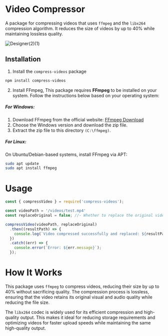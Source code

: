 # Video Compressor
A package for compressing videos that uses `ffmpeg` and the `libx264` compression algorithm. It reduces the size of videos by up to 40% while maintaining lossless quality.

![Designer(2)(1)](https://github.com/user-attachments/assets/57fa40aa-2548-4277-999d-5507e2e9c4c3)

## Installation
1. Install the ```compress-videos``` package

```bash
npm install compress-videos
```
2. Install FFmpeg, This package requires **FFmpeg** to be installed on your system. Follow the instructions below based on your operating system:

##### For Windows:
1. Download FFmpeg from the official website: [FFmpeg Download](https://ffmpeg.org/download.html)
2. Choose the Windows version and download the zip file.
3. Extract the zip file to this directory ```(C:\ffmpeg)```.

##### For Linux:
On Ubuntu/Debian-based systems, install FFmpeg via APT:

```bash
sudo apt update
sudo apt install ffmpeg
```

# Usage

```js
const { compressVideo } = require('compress-videos');

const videoPath = '/videos/test.mp4'
const replaceOriginal = false; //- Whether to replace the original video with the compressed one.

compressVideo(videoPath, replaceOriginal)
  .then((resultPath) => {
    console.log(`Video compressed successfully and replaced: ${resultPath}`);
  })
  .catch((err) => {
    console.error(`Error: ${err.message}`);
  });

```

# How It Works
This package uses `ffmpeg` to compress videos, reducing their size by up to 40% without sacrificing quality. The compression process is lossless, ensuring that the video retains its original visual and audio quality while reducing the file size.


The `libx264` codec is widely used for its efficient compression and high-quality output. This makes it ideal for reducing storage requirements and optimizing videos for faster upload speeds while maintaining the same high-quality output.
